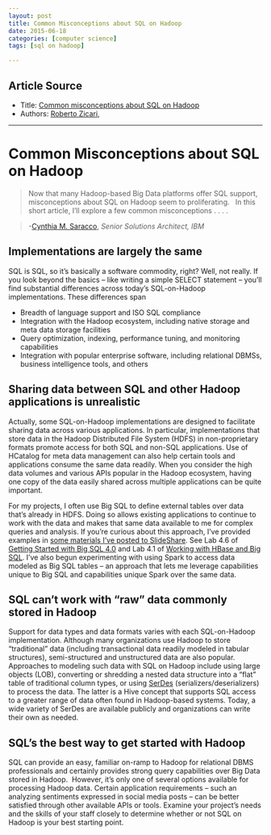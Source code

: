 ```yaml
---
layout: post
title: Common Misconceptions about SQL on Hadoop
date: 2015-06-18
categories: [computer science]
tags: [sql on hadoop]

---
```


## Article Source
* Title: [Common misconceptions about SQL on Hadoop](http://www.odbms.org/2015/06/common-misconceptions-about-sql-on-hadoop/)
* Authors: [Roberto Zicari](http://www.odbms.org/author/rzicari/ "Posts by Roberto Zicari"), 

---

Common Misconceptions about SQL on Hadoop 
=========================================

> Now that many Hadoop-based Big Data platforms offer SQL support,
> misconceptions about SQL on Hadoop seem to proliferating.   In this
> short article, I’ll explore a few common misconceptions . . . .

> -[Cynthia M. Saracco](http://www.odbms.org/2014/03/cynthia-m-saracco-ibm/), *Senior
Solutions Architect, IBM*

Implementations are largely the same
------------------------------------

SQL is SQL, so it’s basically a software commodity, right? 
Well, not really. If you look beyond the basics – like writing a simple SELECT
statement – you’ll find substantial differences across today’s
SQL-on-Hadoop implementations. These differences span

-   Breadth of language support and ISO SQL compliance
-   Integration with the Hadoop ecosystem, including native storage and
    meta data storage facilities
-   Query optimization, indexing, performance tuning, and monitoring
    capabilities
-   Integration with popular enterprise software, including relational
    DBMSs, business intelligence tools, and others

Sharing data between SQL and other Hadoop applications is unrealistic
----

Actually, some SQL-on-Hadoop implementations are designed to facilitate
sharing data across various applications. In particular, implementations
that store data in the Hadoop Distributed File System (HDFS) in
non-proprietary formats promote access for both SQL and non-SQL
applications. Use of HCatalog for meta data management can also help
certain tools and applications consume the same data readily. When you
consider the high data volumes and various APIs popular in the Hadoop
ecosystem, having one copy of the data easily shared across multiple
applications can be quite important.

For my projects, I often use Big SQL to define external tables over data
that’s already in HDFS. Doing so allows existing applications to
continue to work with the data and makes that same data available to me
for complex queries and analysis. If you’re curious about this approach,
I’ve provided examples in [some materials I’ve posted to
SlideShare](http://www.slideshare.net/CynthiaSaracco/documents). See Lab
4.6 of [Getting Started with Big SQL
4.0](http://www.slideshare.net/CynthiaSaracco/big-sql40-hol) and Lab 4.1
of [Working with HBase and Big
SQL](http://www.slideshare.net/CynthiaSaracco/h-base-introlabv4). I’ve
also begun experimenting with using Spark to access data modeled as Big
SQL tables – an approach that lets me leverage capabilities unique to
Big SQL and capabilities unique Spark over the same data.

SQL can’t work with “raw” data commonly stored in Hadoop
--------------------------------------------------------

Support for data types and data formats varies with each SQL-on-Hadoop
implementation. Although many organizations use Hadoop to store
“traditional” data (including transactional data readily modeled in
tabular structures), semi-structured and unstructured data are also
popular. Approaches to modeling such data with SQL on Hadoop include
using large objects (LOB), converting or shredding a nested data
structure into a “flat” table of traditional column types, or using
[SerDes](https://cwiki.apache.org/confluence/display/Hive/SerDe)
(serializers/deserializers) to process the data. The latter is a Hive
concept that supports SQL access to a greater range of data often found
in Hadoop-based systems. Today, a wide variety of SerDes are available
publicly and organizations can write their own as needed.

SQL’s the best way to get started with Hadoop
---------------------------------------------

SQL can provide an easy, familiar on-ramp to Hadoop for relational DBMS
professionals and certainly provides strong query capabilities over Big
Data stored in Hadoop.  However, it’s only one of several options
available for processing Hadoop data. Certain application requirements –
such an analyzing sentiments expressed in social media posts – can be
better satisfied through other available APIs or tools. Examine your
project’s needs and the skills of your staff closely to determine
whether or not SQL on Hadoop is your best starting point.

